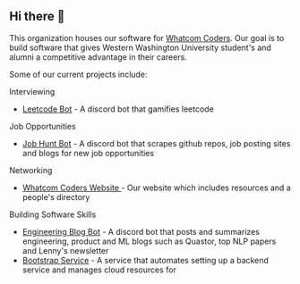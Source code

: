 ## Hi there 👋

This organization houses our software for [Whatcom Coders](https://www.whatcomcoders.com/). Our goal is to build software that gives Western Washington University student's and alumni a competitive advantage in their careers. 

Some of our current projects include:

Interviewing
* [Leetcode Bot](https://github.com/WhatcomCodersDev/leetcode_bot) - A discord bot that gamifies leetcode

Job Opportunities
* [Job Hunt Bot](https://github.com/WhatcomCodersDev/jobHuntBot) - A discord bot that scrapes github repos, job posting sites and blogs for new job opportunities

Networking 
* [Whatcom Coders Website ](https://github.com/WhatcomCodersDev/whatcomcoders_alumnidirectory) - Our website which includes resources and a people's directory

Building Software Skills
* [Engineering Blog Bot](https://github.com/WhatcomCodersDev/engineeringBlogBot) - A discord bot that posts and summarizes engineering, product and ML blogs such as Quastor, top NLP papers and Lenny's newsletter
* [Bootstrap Service](https://github.com/WhatcomCodersDev/bootstrap_service) - A service that automates setting up a backend service and manages cloud resources for
